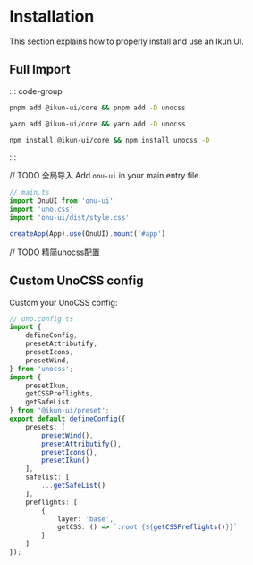 # Installation

This section explains how to properly install and use an Ikun UI.

## Full Import

::: code-group
  ```bash [pnpm]
  pnpm add @ikun-ui/core && pnpm add -D unocss
  ```
  ```bash [yarn]
  yarn add @ikun-ui/core && yarn add -D unocss
  ```
  ```bash [npm]
  npm install @ikun-ui/core && npm install unocss -D
  ```
:::

// TODO 全局导入
Add `onu-ui` in your main entry file.

```ts
// main.ts
import OnuUI from 'onu-ui'
import 'uno.css'
import 'onu-ui/dist/style.css'

createApp(App).use(OnuUI).mount('#app')
```


// TODO 精简unocss配置
## Custom UnoCSS config

Custom your UnoCSS config:
```ts
// uno.config.ts
import {
    defineConfig,
    presetAttributify,
    presetIcons,
    presetWind,
} from 'unocss';
import { 
    presetIkun, 
    getCSSPreflights, 
    getSafeList 
} from '@ikun-ui/preset';
export default defineConfig({
    presets: [
        presetWind(),
        presetAttributify(),
        presetIcons(),
        presetIkun()
    ],
    safelist: [
        ...getSafeList()
    ],
    preflights: [
        {
            layer: 'base',
            getCSS: () => `:root {${getCSSPreflights()}}`
        }
    ]
});

```
